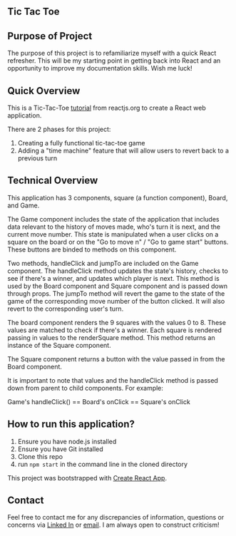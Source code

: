 ## Tic Tac Toe

## Purpose of Project

The purpose of this project is to refamiliarize myself with a quick React refresher. This will be my starting point in getting back into React and an opportunity to improve my documentation skills. Wish me luck!

## Quick Overview

This is a Tic-Tac-Toe [tutorial](https://reactjs.org/tutorial/tutorial.html) from reactjs.org to create a React web application.

There are 2 phases for this project:
1) Creating a fully functional tic-tac-toe game
2) Adding a "time machine" feature that will allow users to revert back to a previous turn

## Technical Overview

This application has 3 components, square (a function component), Board, and Game.

The Game component includes the state of the application that includes data relevant to the history of moves made, who's turn it is next, and the current move number. This state is manipulated when a user clicks on a square on the board or on the "Go to move n" / "Go to game start" buttons. These buttons are binded to methods on this component.

Two methods, handleClick and jumpTo are included on the Game component. The handleClick method updates the state's history, checks to see if there's a winner, and updates which player is next. This method is used by the Board component and Square component and is passed down through props. The jumpTo method will revert the game to the state of the game of the corresponding move number of the button clicked. It will also revert to the corresponding user's turn.

The board component renders the 9 squares with the values 0 to 8. These values are matched to check if there's a winner. Each square is rendered passing in values to the renderSquare method. This method returns an instance of the Square component.

The Square component returns a button with the value passed in from the Board component.

It is important to note that values and the handleClick method is passed down from parent to child components. For example:

Game's handleClick() == Board's onClick == Square's onClick

## How to run this application?
1) Ensure you have node.js installed
2) Ensure you have Git installed
3) Clone this repo
4) run `npm start` in the command line in the cloned directory

This project was bootstrapped with [Create React App](https://github.com/facebook/create-react-app).

## Contact

Feel free to contact me for any discrepancies of information, questions or concerns via [Linked In](https://www.linkedin.com/in/kevin-ma-9145a8110) or [email](mailto:kevin@kevin-ma.com). I am always open to construct criticism!

